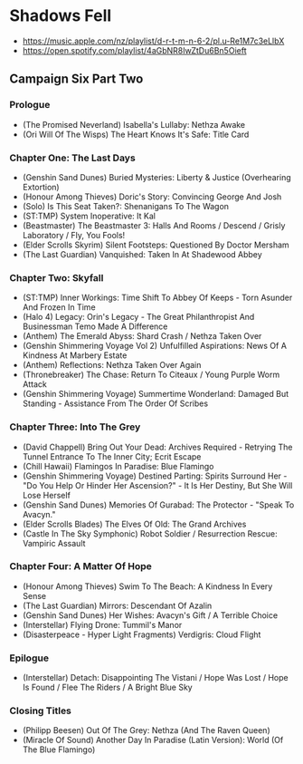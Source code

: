 # Shadows Fell

* https://music.apple.com/nz/playlist/d-r-t-m-n-6-2/pl.u-Re1M7c3eLlbX
* https://open.spotify.com/playlist/4aGbNR8IwZtDu6Bn5Oieft

## Campaign Six Part Two
### Prologue

* (The Promised Neverland) Isabella's Lullaby: Nethza Awake
* (Ori Will Of The Wisps) The Heart Knows It's Safe: Title Card

### Chapter One: The Last Days

* (Genshin Sand Dunes) Buried Mysteries: Liberty & Justice (Overhearing Extortion)
* (Honour Among Thieves) Doric's Story: Convincing George And Josh
* (Solo) Is This Seat Taken?: Shenanigans To The Wagon
* (ST:TMP) System Inoperative: It Kal
* (Beastmaster) The Beastmaster 3: Halls And Rooms / Descend / Grisly Laboratory / Fly, You Fools!
* (Elder Scrolls Skyrim) Silent Footsteps: Questioned By Doctor Mersham
* (The Last Guardian) Vanquished: Taken In At Shadewood Abbey

### Chapter Two: Skyfall

* (ST:TMP) Inner Workings: Time Shift To Abbey Of Keeps - Torn Asunder And Frozen In Time
* (Halo 4) Legacy: Orin's Legacy - The Great Philanthropist And Businessman Temo Made A Difference
* (Anthem) The Emerald Abyss: Shard Crash / Nethza Taken Over
* (Genshin Shimmering Voyage Vol 2) Unfulfilled Aspirations: News Of A Kindness At Marbery Estate
* (Anthem) Reflections: Nethza Taken Over Again
* (Thronebreaker) The Chase: Return To Citeaux / Young Purple Worm Attack
* (Genshin Shimmering Voyage) Summertime Wonderland: Damaged But Standing - Assistance From The Order Of Scribes

### Chapter Three: Into The Grey

* (David Chappell) Bring Out Your Dead: Archives Required - Retrying The Tunnel Entrance To The Inner City; Ecrit Escape
* (Chill Hawaii) Flamingos In Paradise: Blue Flamingo
* (Genshin Shimmering Voyage) Destined Parting: Spirits Surround Her - "Do You Help Or Hinder Her Ascension?" - It Is Her Destiny, But She Will Lose Herself
* (Genshin Sand Dunes) Memories Of Gurabad: The Protector - "Speak To Avacyn."
* (Elder Scrolls Blades) The Elves Of Old: The Grand Archives
* (Castle In The Sky Symphonic) Robot Soldier / Resurrection Rescue: Vampiric Assault

### Chapter Four: A Matter Of Hope

* (Honour Among Thieves) Swim To The Beach: A Kindness In Every Sense
* (The Last Guardian) Mirrors: Descendant Of Azalin
* (Genshin Sand Dunes) Her Wishes: Avacyn's Gift / A Terrible Choice
* (Interstellar) Flying Drone: Tummil's Manor
* (Disasterpeace - Hyper Light Fragments) Verdigris: Cloud Flight

### Epilogue

* (Interstellar) Detach: Disappointing The Vistani / Hope Was Lost / Hope Is Found / Flee The Riders / A Bright Blue Sky

### Closing Titles

* (Philipp Beesen) Out Of The Grey: Nethza (And The Raven Queen)
* (Miracle Of Sound) Another Day In Paradise (Latin Version): World (Of The Blue Flamingo)
